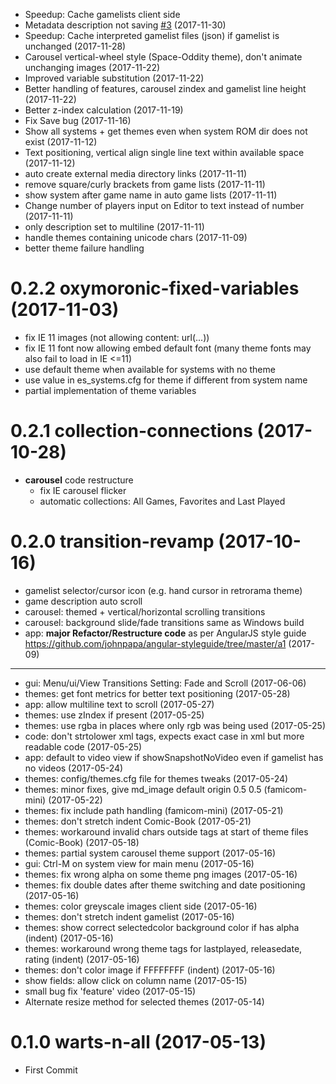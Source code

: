 <a name="0.2.2"></a>
- Speedup: Cache gamelists client side
- Metadata description not saving [#3](https://github.com/gazpan/WebtroPie/issues/3) (2017-11-30)
- Speedup: Cache interpreted gamelist files (json) if gamelist is unchanged (2017-11-28)
- Carousel vertical-wheel style (Space-Oddity theme), don't animate unchanging images (2017-11-22)
- Improved variable substitution (2017-11-22)
- Better handling of features, carousel zindex and gamelist line height (2017-11-22)
- Better z-index calculation (2017-11-19)
- Fix Save bug (2017-11-16)
- Show all systems + get themes even when system ROM dir does not exist (2017-11-12)
- Text positioning, vertical align single line text within available space (2017-11-12)
- auto create external media directory links (2017-11-11)
- remove square/curly brackets from game lists (2017-11-11)
- show system after game name in auto game lists (2017-11-11)
- Change number of players input on Editor to text instead of number (2017-11-11)
- only description set to multiline (2017-11-11)
- handle themes containing unicode chars (2017-11-09)
- better theme failure handling

# 0.2.2 oxymoronic-fixed-variables (2017-11-03)
- fix IE 11 images (not allowing content: url(...))
- fix IE 11 font now allowing embed default font (many theme fonts may also fail to load in IE <=11)
- use default theme when available for systems with no theme
- use value in es_systems.cfg for theme if different from system name
- partial implementation of theme variables

<a name="0.2.1"></a>
# 0.2.1 collection-connections (2017-10-28)
- **carousel** code restructure
  - fix IE carousel flicker
  - automatic collections: All Games, Favorites and Last Played

<a name="0.2.0"></a>
# 0.2.0 transition-revamp (2017-10-16)
- gamelist selector/cursor icon (e.g. hand cursor in retrorama theme)
- game description auto scroll
- carousel: themed + vertical/horizontal scrolling transitions
- carousel: background slide/fade transitions same as Windows build
- app: **major Refactor/Restructure code** as per AngularJS style guide https://github.com/johnpapa/angular-styleguide/tree/master/a1 (2017-09)


----

<a name="0.1.1"></a>
- gui: Menu/ui/View Transitions Setting: Fade and Scroll (2017-06-06)
- themes: get font metrics for better text positioning (2017-05-28)
- app: allow multiline text to scroll (2017-05-27)
- themes: use zIndex if present (2017-05-25)
- themes: use rgba in places where only rgb was being used (2017-05-25)
- code: don't strtolower xml tags, expects exact case in xml but more readable code (2017-05-25)
- app: default to video view if showSnapshotNoVideo even if gamelist has no videos (2017-05-24)
- themes: config/themes.cfg file for themes tweaks (2017-05-24)
- themes: minor fixes, give md_image default origin 0.5 0.5  (famicom-mini) (2017-05-22)
- themes: fix include path handling (famicom-mini) (2017-05-21)
- themes: don't stretch indent Comic-Book (2017-05-21)
- themes: workaround invalid chars outside tags at start of theme files (Comic-Book) (2017-05-18)
- themes: partial system carousel theme support (2017-05-16)
- gui: Ctrl-M on system view for main menu (2017-05-16)
- themes: fix wrong alpha on some theme png images (2017-05-16)
- themes: fix double dates after theme switching and date positioning (2017-05-16)
- themes: color greyscale images client side (2017-05-16)
- themes: don't stretch indent gamelist (2017-05-16)
- themes: show correct selectedcolor background color if has alpha (indent) (2017-05-16)
- themes: workaround wrong theme tags for lastplayed, releasedate, rating (indent) (2017-05-16)
- themes: don't color image if FFFFFFFF (indent) (2017-05-16)
- show fields: allow click on column name (2017-05-15)
- small bug fix 'feature' video (2017-05-15)
- Alternate resize method for selected themes (2017-05-14)

<a name="0.1.0"></a>
# 0.1.0 warts-n-all (2017-05-13)

- First Commit

